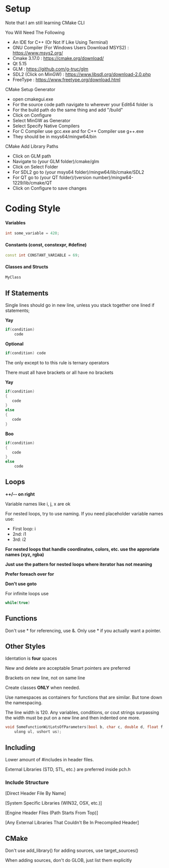 # Setup

Note that I am still learning CMake CLI

You Will Need The Following
* An IDE for C++ (Or Not If Like Using Terminal)
* GNU Compiler (For Windows Users Download MSYS2) : https://www.msys2.org/
* Cmake 3.17.0 : https://cmake.org/download/
* Qt 5.15
* GLM : https://github.com/g-truc/glm
* SDL2 (Click on MinGW) : https://www.libsdl.org/download-2.0.php
* FreeType : https://www.freetype.org/download.html

CMake Setup Generator
* open cmakegui.exe
* For the source code path navigate to wherever your Edit64 folder is
* For the build path do the same thing and add "/build"
* Click on Configure
* Select MinGW as Generator
* Select Specify Native Compilers
* For C Compiler use gcc.exe and for C++ Compiler use g++.exe
* They should be in msys64/mingw64/bin

CMake Add Library Paths
* Click on GLM path
* Navigate to (your GLM folder)/cmake/glm
* Click on Select Folder
* For SDL2 go to (your msys64 folder)/mingw64/lib/cmake/SDL2
* For QT go to (your QT folder)/(version number)/mingw64-1229/lib/cmake/QT
* Click on Configure to save changes

# Coding Style

#### Variables
```cpp
int some_variable = 420;
```

#### Constants (const, constexpr, #define)
```cpp
const int CONSTANT_VARIABLE = 69;
```

#### Classes and Structs
```cpp
MyClass
```


## If Statements

Single lines should go in new line, unless you stack together one lined if statements;

**Yay**
```cpp
if(condition)
    code
```

**Optional**
```cpp
if(condition) code
```

The only except to to this rule is ternary operators


There must all have brackets or all have no brackets

**Yay**
```cpp
if(condition)
{
   code
}
else
{
   code
}
```

**Boo**
```cpp
if(condition)
{
   code
}
else
    code
```


## Loops

**++/-- on right**

Variable names like i, j, x are ok

For nested loops, try to use naming.
If you need placeholder variable names use:
* First loop: i
* 2nd: i1
* 3rd: i2

**For nested loops that handle coordinates, colors, etc. use the approriate names (xyz, rgba)**

**Just use the pattern for nested loops where iterator has not meaning**

**Prefer foreach over for**

**Don't use goto**

For infinite loops use
```cpp
while(true)
```

## Functions
Don't use * for referencing, use &.
Only use * if you actually want a pointer.


## Other Styles
Identation is **four** spaces

New and delete are acceptable
Smart pointers are preferred

Brackets on new line, not on same line

Create classes **ONLY** when needed.

Use namespaces as containers for functions that are similar.
But tone down the namespacing.

The line width is 120. Any variables, conditions, or cout strings surpassing the width must be put on a new line and then indented one more.
```cpp
void SomeFunctionWitLotsOfParameters(bool b, char c, double d, float f, int i, long l, short s, uchar uc, uint ui, 
    ulong ul, ushort us);
```


## Including
Lower amount of #includes in header files.

External Libraries (STD, STL, etc.) are preferred inside pch.h

### Include Structure

[Direct Header File By Name]

[System Specific Libraries (WIN32, OSX, etc.)]

[Engine Header Files (Path Starts From Top)]

[Any External Libraries That Couldn't Be In Precompiled Header]


## CMake
Don't use add_library() for adding sources, use target_sources()

When adding sources, don't do GLOB, just list them explicitly
